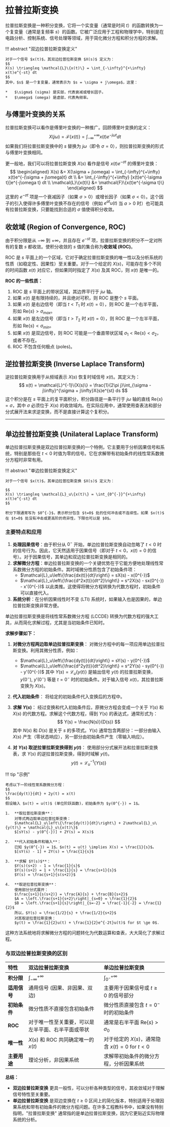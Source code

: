 # 拉普拉斯变换

拉普拉斯变换是一种积分变换，它将一个实变量（通常是时间 $t$）的函数转换为一个复变量（通常是复频率 $s$）的函数。它被广泛应用于工程和物理学中，特别是在电路分析、控制系统、信号处理等领域，用于简化微分方程和积分方程的求解。

!!! abstract "双边拉普拉斯变换定义"

    对于一个信号 $x(t)$，其双边拉普拉斯变换 $X(s)$ 定义为：
    $$
    X(s) \triangleq \mathcal{L}\{x(t)\} = \int_{-\infty}^{+\infty} x(t)e^{-st} dt
    $$
    其中，$s$ 是一个复变量，通常表示为 $s = \sigma + j\omega$，这里：

    *   $\sigma$ (sigma) 是实部，代表衰减或增长因子。
    *   $\omega$ (omega) 是虚部，代表角频率。

## 与傅里叶变换的关系

拉普拉斯变换可以看作是傅里叶变换的一种推广。回顾傅里叶变换的定义：
$$
X(j\omega) = \mathcal{F}\{x(t)\} = \int_{-\infty}^{+\infty} x(t)e^{-j\omega t} dt
$$
如果我们将拉普拉斯变换中的 $s$ 替换为 $j\omega$（即令 $\sigma = 0$），则拉普拉斯变换的形式与傅里叶变换相同。

更一般地，我们可以将拉普拉斯变换 $X(s)$ 看作是信号 $x(t)e^{-\sigma t}$ 的傅里叶变换：
$$
\begin{aligned}
X(s) &= X(\sigma + j\omega) = \int_{-\infty}^{+\infty} x(t)e^{-(\sigma + j\omega)t} dt \\
&= \int_{-\infty}^{+\infty} [x(t)e^{-\sigma t}]e^{-j\omega t} dt \\
\mathcal{L}\{x(t)\} &= \mathcal{F}\{x(t)e^{-\sigma t}\}
\end{aligned}
$$
这里的 $e^{-\sigma t}$ 项是一个衰减因子（如果 $\sigma > 0$）或增长因子（如果 $\sigma < 0$）。这个因子的引入使得许多傅里叶变换不存在的信号（例如 $e^{at}u(t)$ 当 $a>0$ 时）也可能具有拉普拉斯变换，只要能找到合适的 $\sigma$ 值使得积分收敛。

## 收敛域 (Region of Convergence, ROC)

由于积分限是从 $-\infty$ 到 $+\infty$，并且存在 $e^{-st}$ 项，拉普拉斯变换的积分不一定对所有的复数 $s$ 都收敛。使积分收敛的 $s$ 值的集合称为**收敛域 (ROC)**。

ROC 是 $s$ 平面上的一个区域，它对于确定拉普拉斯变换的唯一性以及分析系统的性质（如稳定性、因果性）至关重要。对于一个给定的 $X(s)$，可能存在多个不同的时间函数 $x(t)$ 对应它，但如果同时指定了 $X(s)$ 及其 ROC，则 $x(t)$ 是唯一的。

**ROC 的一些性质：**

1.  ROC 是 $s$ 平面上的带状区域，其边界平行于 $j\omega$ 轴。
2.  如果 $x(t)$ 是有限持续的，并且绝对可积，则 ROC 是整个 $s$ 平面。
3.  如果 $x(t)$ 是右边信号（即当 $t < T_1$ 时 $x(t)=0$），则 ROC 是一个右半平面，形如 $\text{Re}\{s\} > \sigma_{max}$。
4.  如果 $x(t)$ 是左边信号（即当 $t > T_2$ 时 $x(t)=0$），则 ROC 是一个左半平面，形如 $\text{Re}\{s\} < \sigma_{min}$。
5.  如果 $x(t)$ 是双边信号，则 ROC 可能是一个垂直带状区域 $\sigma_1 < \text{Re}\{s\} < \sigma_2$，或者不存在。
6.  ROC 不包含任何极点 (poles)。

## 逆拉普拉斯变换 (Inverse Laplace Transform)

逆拉普拉斯变换用于从频域表示 $X(s)$ 恢复时域信号 $x(t)$。其定义为：
$$
x(t) = \mathcal{L}^{-1}\{X(s)\} = \frac{1}{2\pi j}\int_{\sigma - j\infty}^{\sigma + j\infty}X(s)e^{st} ds
$$
这个积分是在 $s$ 平面上的复平面积分，积分路径是一条平行于 $j\omega$ 轴的直线 $\text{Re}\{s\} = \sigma$，其中 $\sigma$ 必须位于 $X(s)$ 的收敛域内。在实际应用中，通常使用查表法和部分分式展开法来求逆变换，而不是直接计算这个复积分。

---

## 单边拉普拉斯变换 (Unilateral Laplace Transform)

单边拉普拉斯变换是双边拉普拉斯变换的一个特例，它主要用于分析因果信号和系统，特别是那些在 $t<0$ 时值为零的信号。它在求解带有初始条件的线性常系数微分方程时非常有用。

!!! abstract "单边拉普拉斯变换定义"

    对于一个信号 $x(t)$，其单边拉普拉斯变换 $X(s)$ 定义为：

    $$
    X(s) \triangleq \mathcal{L}_u\{x(t)\} = \int_{0^{-}}^{+\infty} x(t)e^{-st} dt
    $$

    积分下限通常写为 $0^{-}$，表示积分包含 $t=0$ 处的任何冲击或不连续性。如果 $x(t)$ 在 $t=0$ 处没有冲击或更高阶的奇异性，下限也可以是 $0$。

### 主要特点和应用

1.  **处理因果信号**：由于积分从 $0^{-}$ 开始，单边拉普拉斯变换自动忽略了 $t<0$ 时的信号行为。因此，它天然适用于因果信号（即对于 $t<0$，$x(t)=0$ 的信号）。对于因果信号，其单边和双边拉普拉斯变换是相同的。
2.  **求解微分方程**：单边拉普拉斯变换的一个关键优势在于它能方便地处理线性常系数微分方程的初始条件。其时域微分性质包含了初始条件项：
    *   $\mathcal{L}_u\left\{\frac{dx(t)}{dt}\right\} = sX(s) - x(0^{-})$
    *   $\mathcal{L}_u\left\{\frac{d^2x(t)}{dt^2}\right\} = s^2X(s) - sx(0^{-}) - x'(0^{-})$
    以此类推。这使得将微分方程转换为代数方程时，初始条件可以直接代入。
3.  **系统分析**：在分析因果线性时不变 (LTI) 系统时，如果输入也是因果的，单边拉普拉斯变换非常方便。



单边拉普拉斯变换是将线性常系数微分方程 (LCCDE) 转换为代数方程的强大工具，从而简化求解过程，尤其是当初始条件已知时。

**求解步骤如下：**

1.  **对微分方程两边取单边拉普拉斯变换**：
    对微分方程中的每一项应用单边拉普拉斯变换。利用其微分性质，例如：
    *   $\mathcal{L}_u\left\{\frac{dy(t)}{dt}\right\} = sY(s) - y(0^{-})$
    *   $\mathcal{L}_u\left\{\frac{d^2y(t)}{dt^2}\right\} = s^2Y(s) - sy(0^{-}) - y'(0^{-})$
    其中 $Y(s) = \mathcal{L}_u\{y(t)\}$ 是输出信号 $y(t)$ 的拉普拉斯变换，$y(0^{-})$, $y'(0^{-})$ 等是 $t=0^{-}$ 时的初始条件。对于输入信号 $x(t)$，其拉普拉斯变换为 $X(s)$。

2.  **代入初始条件**：
    将给定的初始条件代入变换后的方程中。

3.  **求解 $Y(s)$**：
    经过变换和代入初始条件后，原微分方程会变成一个关于 $Y(s)$ 和 $X(s)$ 的代数方程。求解这个代数方程，得到 $Y(s)$ 的表达式，通常形式为：
    $$
    Y(s) = \frac{N(s)}{D(s)}
    $$
    其中 $N(s)$ 和 $D(s)$ 是关于 $s$ 的多项式。$Y(s)$ 通常包含两部分：一部分由输入 $X(s)$ 产生（零状态响应），另一部分由初始条件产生（零输入响应）。

4.  **对 $Y(s)$ 取逆拉普拉斯变换得到 $y(t)$**：
    使用部分分式展开法和拉普拉斯变换表，求 $Y(s)$ 的逆拉普拉斯变换，得到时域解 $y(t)$。
    $$
    y(t) = \mathcal{L}_u^{-1}\{Y(s)\}
    $$

!!! tip "示例"

    考虑以下一阶线性常系数微分方程：
    $$
    \frac{dy(t)}{dt} + 2y(t) = x(t)
    $$
    假设输入 $x(t) = u(t)$ (单位阶跃函数)，初始条件为 $y(0^{-}) = 1$。

    1.  **取拉普拉斯变换**：
        对等式两边取单边拉普拉斯变换：
        $\mathcal{L}_u\left\{\frac{dy(t)}{dt}\right\} + 2\mathcal{L}_u\{y(t)\} = \mathcal{L}_u\{x(t)\}$
        $[sY(s) - y(0^{-})] + 2Y(s) = X(s)$

    2.  **代入初始条件和输入**：
        已知 $y(0^{-}) = 1$，$x(t) = u(t) \implies X(s) = \frac{1}{s}$。
        $[sY(s) - 1] + 2Y(s) = \frac{1}{s}$

    3.  **求解 $Y(s)$**：
        $Y(s)(s+2) - 1 = \frac{1}{s}$
        $Y(s)(s+2) = 1 + \frac{1}{s} = \frac{s+1}{s}$
        $Y(s) = \frac{s+1}{s(s+2)}$

    4.  **取逆拉普拉斯变换**：
        使用部分分式展开：
        $\frac{s+1}{s(s+2)} = \frac{A}{s} + \frac{B}{s+2}$
        $A = \left.\frac{s+1}{s+2}\right|_{s=0} = \frac{1}{2}$
        $B = \left.\frac{s+1}{s}\right|_{s=-2} = \frac{-1}{-2} = \frac{1}{2}$
        所以，$Y(s) = \frac{1/2}{s} + \frac{1/2}{s+2}$
        对其取逆拉普拉斯变换：
        $y(t) = \frac{1}{2}u(t) + \frac{1}{2}e^{-2t}u(t)$ for $t \ge 0$.

这种方法系统地将求解微分方程的问题转化为代数运算和查表，大大简化了求解过程。

### 与双边拉普拉斯变换的区别

| 特性         | 双边拉普拉斯变换                                     | 单边拉普拉斯变换                                         |
| :----------- | :--------------------------------------------------- | :------------------------------------------------------- |
| **积分限**   | $\int_{-\infty}^{+\infty}$                           | $\int_{0^{-}}^{+\infty}$                                 |
| **适用信号** | 通用信号 (因果、非因果、双边)                        | 主要用于因果信号或 $t \ge 0$ 的信号部分                  |
| **初始条件** | 微分性质不直接包含初始条件                           | 微分性质直接包含 $t=0^{-}$ 时的初始条件                  |
| **ROC**      | 对于唯一性至关重要，可以是左半平面、右半平面或带状 | 通常是右半平面 $\text{Re}\{s\} > \sigma_0$                |
| **唯一性**   | $X(s)$ 和 ROC 共同确定唯一的 $x(t)$                  | 对于给定的 $X(s)$，通常隐含 $x(t)=0$ for $t<0$           |
| **主要用途** | 理论分析，非因果系统                                 | 求解带初始条件的微分方程，分析因果系统                   |

**总结：**

*   **双边拉普拉斯变换** 更具一般性，可以分析各种类型的信号，其收敛域对于理解信号特性至关重要。
*   **单边拉普拉斯变换** 是双边变换在 $t \ge 0$ 区间上的简化版本，特别适用于处理因果系统和带有初始条件的微分方程问题。在许多工程教科书中，如果没有特别指明，"拉普拉斯变换" 通常指的是单边拉普拉斯变换，因为它更贴近实际物理系统的分析。